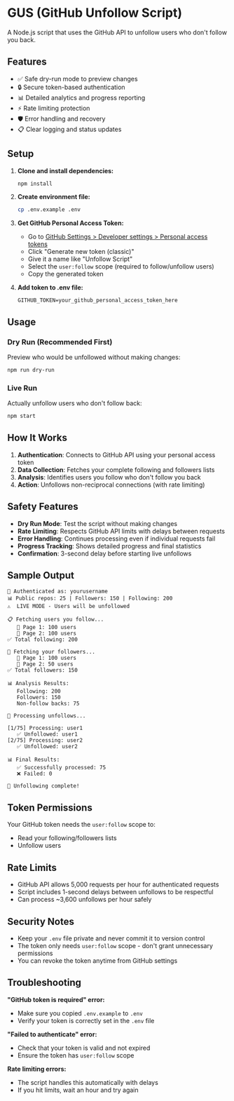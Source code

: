 # GUS (GitHub Unfollow Script)

A Node.js script that uses the GitHub API to unfollow users who don't follow you back.

## Features

- ✅ Safe dry-run mode to preview changes
- 🔒 Secure token-based authentication
- 📊 Detailed analytics and progress reporting
- ⚡ Rate limiting protection
- 🛡️ Error handling and recovery
- 📋 Clear logging and status updates

## Setup

1. **Clone and install dependencies:**
   ```bash
   npm install
   ```

2. **Create environment file:**
   ```bash
   cp .env.example .env
   ```

3. **Get GitHub Personal Access Token:**
   - Go to [GitHub Settings > Developer settings > Personal access tokens](https://github.com/settings/tokens)
   - Click "Generate new token (classic)"
   - Give it a name like "Unfollow Script"
   - Select the `user:follow` scope (required to follow/unfollow users)
   - Copy the generated token

4. **Add token to .env file:**
   ```
   GITHUB_TOKEN=your_github_personal_access_token_here
   ```

## Usage

### Dry Run (Recommended First)
Preview who would be unfollowed without making changes:
```bash
npm run dry-run
```

### Live Run
Actually unfollow users who don't follow back:
```bash
npm start
```

## How It Works

1. **Authentication**: Connects to GitHub API using your personal access token
2. **Data Collection**: Fetches your complete following and followers lists
3. **Analysis**: Identifies users you follow who don't follow you back
4. **Action**: Unfollows non-reciprocal connections (with rate limiting)

## Safety Features

- **Dry Run Mode**: Test the script without making changes
- **Rate Limiting**: Respects GitHub API limits with delays between requests
- **Error Handling**: Continues processing even if individual requests fail
- **Progress Tracking**: Shows detailed progress and final statistics
- **Confirmation**: 3-second delay before starting live unfollows

## Sample Output

```
🔐 Authenticated as: yourusername
📊 Public repos: 25 | Followers: 150 | Following: 200
⚠️  LIVE MODE - Users will be unfollowed

📋 Fetching users you follow...
   📄 Page 1: 100 users
   📄 Page 2: 100 users
✅ Total following: 200

👥 Fetching your followers...
   📄 Page 1: 100 users
   📄 Page 2: 50 users
✅ Total followers: 150

📊 Analysis Results:
   Following: 200
   Followers: 150
   Non-follow backs: 75

🚀 Processing unfollows...

[1/75] Processing: user1
   ✅ Unfollowed: user1
[2/75] Processing: user2
   ✅ Unfollowed: user2

📊 Final Results:
   ✅ Successfully processed: 75
   ❌ Failed: 0

🎉 Unfollowing complete!
```

## Token Permissions

Your GitHub token needs the `user:follow` scope to:
- Read your following/followers lists
- Unfollow users

## Rate Limits

- GitHub API allows 5,000 requests per hour for authenticated requests
- Script includes 1-second delays between unfollows to be respectful
- Can process ~3,600 unfollows per hour safely

## Security Notes

- Keep your `.env` file private and never commit it to version control
- The token only needs `user:follow` scope - don't grant unnecessary permissions
- You can revoke the token anytime from GitHub settings

## Troubleshooting

**"GitHub token is required" error:**
- Make sure you copied `.env.example` to `.env`
- Verify your token is correctly set in the `.env` file

**"Failed to authenticate" error:**
- Check that your token is valid and not expired
- Ensure the token has `user:follow` scope

**Rate limiting errors:**
- The script handles this automatically with delays
- If you hit limits, wait an hour and try again
